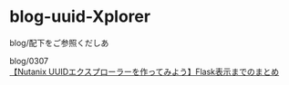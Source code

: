 # blog-uuid-Xplorer
  
blog/配下をご参照くだしあ  
  
blog/0307  
[【Nutanix UUIDエクスプローラーを作ってみよう】Flask表示までのまとめ](https://konchangakita.hatenablog.com/entry/2022/03/07/210000)  


